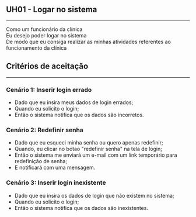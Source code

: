 ## **UH01** - Logar no sistema
---
Como um funcionário da clínica  
Eu desejo poder logar no sistema  
De modo que eu consiga realizar as minhas atividades referentes ao funcionamento da clínica

## Critérios de aceitação
---
### Cenário 1: Inserir login errado
  * Dado que eu insira meus dados de login errados;
  * Quando eu solicito o login;
  * Então o sistema notifica que os dados são incorretos.

### Cenário 2: Redefinir senha
  * Dado que eu esqueci minha senha ou quero apenas redefinir;
  * Quando, eu clicar no botao "redefinir senha" na tela de login;
  * Então o sistema me enviará um e-mail com um link temporário para redefinição de senha;  
  * E notificará com uma mensagem.

### Cenário 3: Inserir login inexistente
  * Dado que eu insira os dados de login que não existem no sistema;
  * Quando eu solicito o login;
  * Então o sistema notifica que os dados são inexistentes.